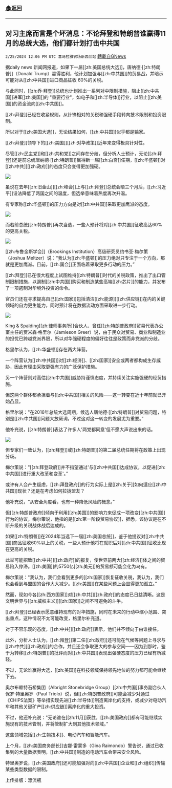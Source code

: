 ###  [:house:返回](README.md)
---


## 对习主席而言是个坏消息：不论拜登和特朗普谁赢得11月的总统大选，他们都计划打击中共国
`2/25/2024 12:06 PM UTC 喜马拉雅农场新西兰站` [轉載自GNews](https://gnews.org/articles/2339666)

据daily news 新闻网报道，如果下一届[[zh:美国总统大选]]，唐纳德·[[zh:特朗普]]（Donald Trump）赢得胜利，他计划加强与[[zh:中共国]]的贸易战，并暗示可能对从[[zh:中共国]]进口商品征收 60%的关税。

与此同时，[[zh:乔·拜登]]总统也计划推出一系列对中限制措施，阻止[[zh:中共国]]进军[[zh:美国]]的 "重要行业"，如电子和[[zh:半导体]]行业，以阻止[[zh:美国]]的资金流向[[zh:中共国]]。

[[zh:拜登]]已经在收紧规则，从针锋相对的关税和强硬手段转向技术限制和投资限制。

所以对于[[zh:美国大选]]，无论结果如何，[[zh:中共国]]似乎都是输家。

[[zh:拜登]]领导下的[[zh:美国]][[zh:对华政策]]近年来变得极具针对性。

尽管[[zh:民主党]]和[[zh:共和党]]之间存在分歧，但分析人士预计，无论[[zh:拜登]]还是前总统唐纳德·[[zh:特朗普]]赢得新一届[[zh:白宫]]任期，[[zh:华盛顿]]对[[zh:中共]][[zh:政府]]的态度只会变得更加强硬。

![](ipfs://QmdbuUbRRaKbWYSbxHxvBFf8bxMLgXm9ZUq3ZMP3mAdnoj?.png)

虽说在去年[[zh:旧金山]][[zh:峰会]]上与[[zh:拜登]]总统会晤三个月后，[[zh:习近平]]设法降低了两国之间的温度，但选举意味着热度再次升温。

有专家称[[zh:华盛顿]]的压力方向是对[[zh:中共国]]采取更加鹰派的态度。

![](ipfs://QmQLn7Nn6oG5mDMBM63eDhRq75Su2UmtgLC5BWUCAGXLaV?.png)

而若前总统[[zh:特朗普]]再次当选，一些人预计将对[[zh:中共国]]征收高达60%的更高关税。

![](ipfs://QmaefDFhg1kyK4RAJRrLsu8R6uFspd4jpnVSX6VXEM5Bjh?.png)

[[zh:布鲁金斯学会]]（Brookings Institution）高级研究员约书亚·梅尔策（Joshua Meltzer）说：“我认为[[zh:华盛顿]]的压力绝对只专注于一个方向，那就是更加鹰派。目前，[[zh:国会]]正面临着采取更多行动的压力。”

[[zh:拜登]]已在很大程度上试图维持[[zh:特朗普]]时代的关税政策，推出了出口管制限制措施，以遏制[[zh:中共国]]购买和制造某些高端[[zh:芯片]]的能力，并发布了一项遏制对华境外投资的命令。

官员们还在寻求提高自己[[zh:国家]]包括清洁[[zh:能源]][[zh:供应链]]在内的关键领域的自力更生能力，同时预计将在数据流动方面采取进一步行动。
 
![](ipfs://QmScgFZrE7VpWs6hMUxNyDg8xZ7P5edZrGVNHtywz6tDfG?.png)

King & Spalding[[zh:律师事务所]]合伙人、曾任[[zh:特朗普政府]]贸易代表办公室主任的贾米森·格里尔（Jamieson Greer）说，由于民众对贸易、商业和制造业的担忧已跨越党派界限，所以对华强硬程度的偏好往往是政策而非党派的分歧。

格里尔认为，[[zh:华盛顿]]存在两大阵营。

一个阵营认为[[zh:中共国]]对[[zh:经济]]、[[zh:国家]]安全或两者都构成生存威胁，因此有理由采取更强有力的广泛保护措施。

另一个阵营则对高估[[zh:中共国]]威胁持谨慎态度，并持续关注实施强硬的经贸措施。

但这两个群体都承担着与[[zh:中共国]]相关的风险——这一转变在近十年前就已开始凸显。

格里尔说："在2016年总统大选周期，候选人唐纳德·[[zh:特朗普]]对贸易问题，特别是[[zh:中共国]]问题大放厥词，不过这对这一转变的发展尤为重要。”

他补充说，[[zh:特朗普]]表达了许多人'两党都同意'但不愿大声说出来的话。

![](ipfs://QmUDoEGkRjXgNgvZCbEHPvUS9Qx27tC4KRwp7vhoTUi5uz?.png)

但专家们一致认为，[[zh:拜登]]或[[zh:特朗普]]的第二届总统任期将在政策上出现分歧。

梅尔策说："[[zh:拜登政府]]并不指望通过'与[[zh:中共国]]达成协议，以促进[[zh:中共国]]进行重大改革和变革'。”

或许有人会产生疑虑，[[zh:拜登政府]]的行为实际上是[[zh:关于]]如何适应[[zh:中共国]]现状？还是在考虑如何拉拢盟友？

他补充说，“从安全角度看，也有一种降低风险的概念。”

但[[zh:特朗普政府]]倾向于利用[[zh:美国]]的影响力来促成一项改变[[zh:中共国]]行为的协议，梅尔策说，他指的是[[zh:第一阶段贸易协议]]，据悉，该协议是在不断升级的关税战休战后达成的。

如果[[zh:特朗普]]在2024年当选下一届[[zh:美国总统]]，鉴于他提议对[[zh:中共国]]商品征收60%以上的关税，一些人预计他将在就职后对[[zh:中共国]]征收比现在更高的关税。

此举可能招致[[zh:中共]][[zh:政府]]的报复，使世界前两大[[zh:经济]]体之间的贸易陷入停滞。[[zh:美国]]的5750亿[[zh:美元]]的贸易额可能会化为乌有。

梅尔策说："我认为，我们会看到更多的[[zh:国家]]恢复征收关税，我认为，我们也会看到与盟国的合作大大减少。[[zh:美国]]在某些问题上会显得更加孤立。”

然而，现如今各[[zh:西方国家]]对[[zh:中共]][[zh:政府]]的态度已日益清晰。这是文明世界与[[zh:威权主义]][[zh:国家]]之间不可避免的斗争。

[[zh:拜登]]已经表示愿意维持现有的对华措施，同时在未来的行动中缩小范围、突出重点，这种情况不太可能改变，格里尔补充道。

对于不容乐观的态度，[[zh:中共]][[zh:政府]]表示，他们并不倾向于由谁接任。

此外，分析人士认为，[[zh:拜登]]第二任[[zh:政府]]还可能在气候等问题上寻求与[[zh:中共]][[zh:政府]]的合作，并且还会争取更大的参与空间——因为到那时，鉴于为转移[[zh:特朗普]]的批评而对[[zh:中共国]]表现出强硬态度的压力已经有所减轻。

不过，无论谁赢得大选，[[zh:美国]]在科技领域保持领先地位的努力都可能会继续下去。

奥尔布赖特石桥集团（Albright Stonebridge Group）[[zh:中共国]]事务副合伙人保罗·特里奥罗（Paul Triolo）说，但[[zh:特朗普政府]]可能会减少对通过《CHIPS法案》等举措实现先进[[zh:半导体]]制造离岸化的支持，或减少对电动汽车和其他关键矿产[[zh:供应链]]离岸化的重大投资。

不过，他还补充说："无论谁在[[zh:11月]]获胜，[[zh:美国政府]]都有可能继续实施现有的技术管制，并将管制扩大到其他技术领域。”

这些领域包括[[zh:生物技术]]、电动汽车和智能汽车。

上个月，[[zh:美国商务部长]]吉娜·雷蒙多（Gina Raimondo）警告说，通过已收集到的大量数据表明，[[zh:中共国]]制造的电动汽车会带来安全风险。

特里奥罗说，[[zh:美国政府]]还可能加强对向[[zh:中共国]]企业和[[zh:组织]]传输某些类型数据的限制。

上传排版：漂流瓶
